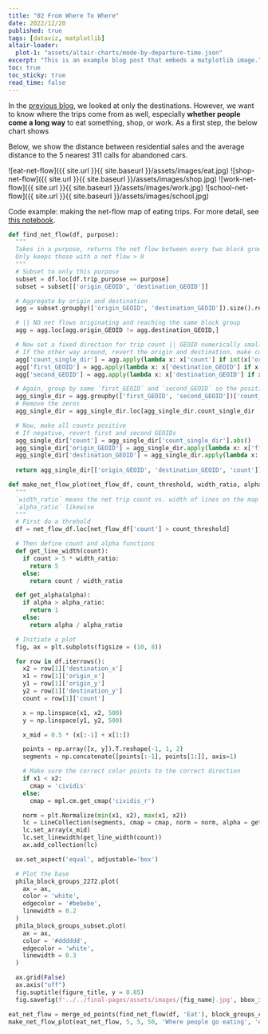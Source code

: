 ```yaml
---
title: "02 From Where To Where"
date: 2022/12/20
published: true
tags: [dataviz, matplotlib]
altair-loader:
  plot-1: "assets/altair-charts/mode-by-departure-time.json"
excerpt: "This is an example blog post that embeds a matplotlib image."
toc: true
toc_sticky: true
read_time: false
---
```


In the [previous blog](https://leejere.github.io/mobile-philly/blog/1-destinations/), we looked at only the destinations. However, we want to know where the trips come from as well, especially **whether people come a long way** to eat something, shop, or work. As a first step, the below chart shows

Below, we show the distance between residential sales and the average distance to the 5 nearest 311 calls for abandoned cars.

![eat-net-flow]({{ site.url }}{{ site.baseurl }}/assets/images/eat.jpg)
![shop-net-flow]({{ site.url }}{{ site.baseurl }}/assets/images/shop.jpg)
![work-net-flow]({{ site.url }}{{ site.baseurl }}/assets/images/work.jpg)
![school-net-flow]({{ site.url }}{{ site.baseurl }}/assets/images/school.jpg)

Code example: making the net-flow map of eating trips. For more detail, see [this notebook](https://github.com/MUSA-550-Fall-2022/final-project-mobile_philly/blob/main/notebooks/replica-visualization.ipynb).

```python
def find_net_flow(df, purpose):
  """
  Takes in a purpose, returns the net flow between every two block groups
  Only keeps those with a net flow > 0
  """
  # Subset to only this purpose
  subset = df.loc[df.trip_purpose == purpose]
  subset = subset[['origin_GEOID', 'destination_GEOID']]

  # Aggregate by origin and destination
  agg = subset.groupby(['origin_GEOID', 'destination_GEOID']).size().reset_index().rename(columns = {0: 'count'})

  # || NO net flows originating and reaching the same block group
  agg = agg.loc[agg.origin_GEOID != agg.destination_GEOID,]

  # Now set a fixed direction for trip count || GEOID numerically smaller always as origin
  # If the other way around, revert the origin and destination, make count negative
  agg['count_single_dir'] = agg.apply(lambda x: x['count'] if int(x['origin_GEOID']) < int(x['destination_GEOID']) else -x['count'], axis = 1)
  agg['first_GEOID'] = agg.apply(lambda x: x['destination_GEOID'] if x['origin_GEOID'] > x['destination_GEOID'] else x['origin_GEOID'], axis = 1)
  agg['second_GEOID'] = agg.apply(lambda x: x['destination_GEOID'] if x['origin_GEOID'] < x['destination_GEOID'] else x['origin_GEOID'], axis = 1)

  # Again, group by same `first_GEOID` and `second_GEOID` so the positives and negatives cancel each other out
  agg_single_dir = agg.groupby(['first_GEOID', 'second_GEOID'])['count_single_dir'].sum().reset_index().rename(columns = {0: 'count_single_dir'})
  # Remove the zeros
  agg_single_dir = agg_single_dir.loc[agg_single_dir.count_single_dir != 0]

  # Now, make all counts positive
  # If negative, revert first and second GEOIDs
  agg_single_dir['count'] = agg_single_dir['count_single_dir'].abs()
  agg_single_dir['origin_GEOID'] = agg_single_dir.apply(lambda x: x['first_GEOID'] if x['count_single_dir'] > 0 else x['second_GEOID'], axis = 1)
  agg_single_dir['destination_GEOID'] = agg_single_dir.apply(lambda x: x['first_GEOID'] if x['count_single_dir'] < 0 else x['second_GEOID'], axis = 1)
  
  return agg_single_dir[['origin_GEOID', 'destination_GEOID', 'count']]
```
```python
def make_net_flow_plot(net_flow_df, count_threshold, width_ratio, alpha_ratio, figure_title, fig_name):
  """
  `width_ratio` means the net trip count vs. width of lines on the map
  `alpha_ratio` likewise
  """
  # First do a threhold
  df = net_flow_df.loc[net_flow_df['count'] > count_threshold]

  # Then define count and alpha functions
  def get_line_width(count):
    if count > 5 * width_ratio:
      return 5
    else:
      return count / width_ratio

  def get_alpha(alpha):
    if alpha > alpha_ratio:
      return 1
    else:
      return alpha / alpha_ratio

  # Initiate a plot
  fig, ax = plt.subplots(figsize = (10, 8))

  for row in df.iterrows():
    x2 = row[1]['destination_x']
    x1 = row[1]['origin_x']
    y1 = row[1]['origin_y']
    y2 = row[1]['destination_y']
    count = row[1]['count']

    x = np.linspace(x1, x2, 500)
    y = np.linspace(y1, y2, 500)

    x_mid = 0.5 * (x[:-1] + x[1:])

    points = np.array([x, y]).T.reshape(-1, 1, 2)
    segments = np.concatenate([points[:-1], points[1:]], axis=1)

    # Make sure the correct color points to the correct direction
    if x1 < x2:
      cmap = 'cividis'
    else:
      cmap = mpl.cm.get_cmap('cividis_r')

    norm = plt.Normalize(min(x1, x2), max(x1, x2))
    lc = LineCollection(segments, cmap = cmap, norm = norm, alpha = get_alpha(count))
    lc.set_array(x_mid)
    lc.set_linewidth(get_line_width(count))
    ax.add_collection(lc)

  ax.set_aspect('equal', adjustable='box')

  # Plot the base
  phila_block_groups_2272.plot(
    ax = ax,
    color = 'white',
    edgecolor = '#bebebe',
    linewidth = 0.2
  )
  phila_block_groups_subset.plot(
    ax = ax,
    color = '#dddddd',
    edgecolor = 'white',
    linewidth = 0.3
  )

  ax.grid(False)
  ax.axis("off")
  fig.suptitle(figure_title, y = 0.85)
  fig.savefig(f'../../final-pages/assets/images/{fig_name}.jpg', bbox_inches='tight')
```

```python
eat_net_flow = merge_od_points(find_net_flow(df, 'Eat'), block_groups_centroids)
make_net_flow_plot(eat_net_flow, 5, 5, 50, 'Where people go eating', 'eat')
```